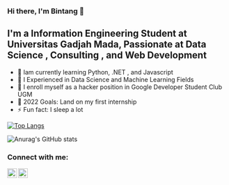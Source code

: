 ### Hi there, I'm Bintang 👋 


## I'm a Information Engineering Student at Universitas Gadjah Mada, Passionate at Data Science , Consulting , and Web Development

- 🔭 Iam currently learning Python, .NET , and Javascript
- 🌱 I Experienced in Data Science and Machine Learning Fields
- 👯 I enroll myself as a hacker position in Google Developer Student Club UGM
- 🥅 2022 Goals: Land on my first internship
- ⚡ Fun fact: I sleep a lot

[![Top Langs](https://github-readme-stats.vercel.app/api/top-langs/?username=helios190&&count_private=true&layout=compact&theme=algolia)](https://github.com/anuraghazra/github-readme-stats)

![Anurag's GitHub stats](https://github-readme-stats.vercel.app/api?username=helios190&show_icons=true&count_private=true&theme=algolia)

### Connect with me:

[<img align="left" alt="codeSTACKr | LinkedIn" width="22px" src="https://cdn.jsdelivr.net/npm/simple-icons@v3/icons/linkedin.svg" />][linkedin]
[<img align="left" alt="codeSTACKr | Instagram" width="22px" src="https://cdn.jsdelivr.net/npm/simple-icons@v3/icons/instagram.svg" />][instagram]


[instagram]: https://www.instagram.com/bintang_rb/
[linkedin]: https://www.linkedin.com/in/bintangrestubawono/
